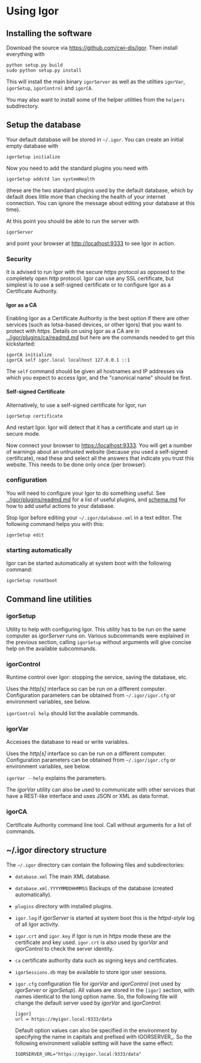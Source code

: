 # Using Igor

## Installing the software

Download the source via <https://github.com/cwi-dis/igor>. Then install everything with

```
python setup.py build
sudo python setup.py install
```

This will install the main binary `igorServer` as well as the utilties `igorVar`, `igorSetup`, `igorControl` and `igorCA`.

You may also want to install some of the helper utilities from the `helpers` subdirectory.

## Setup the database

Your default database will be stored in `~/.igor`. You can create an initial empty database with

```
igorSetup initialize
```

Now you need to add the standard plugins you need with

```
igorSetup addstd lan systemHealth
```

(these are the two standard plugins used by the default database, which by default does little more than checking the health of your internet connection. You can ignore the message about editing your database at this time).

At this point you should be able to run the server with

```
igorServer
```

and point your browser at <http://localhost:9333> to see Igor in action.

### Security

It is advised to run Igor with the secure _https_ protocol as opposed to the completely open _http_ protocol. Igor can use any SSL certificate, but simplest is to use a self-signed certificate or to configure Igor as a Certificate Authority.

#### Igor as a CA

Enabling Igor as a Certificate Authority is the best option if there are other services (such as Iotsa-based devices, or other Igors) that you want to protect with _https_. Details on using Igor as a CA are in [../igor/plugins/ca/readmd.md](../igor/plugins/ca/readme.md) but here are the commands needed to get this kickstarted:

```
igorCA initialize
igorCA self igor.local localhost 127.0.0.1 ::1
```

The `self` command should be given all hostnames and IP addresses via which you expect to access Igor, and the "canonical name" should be first.

#### Self-signed Certificate

Alternatively, to use a self-signed certificate for Igor, run

```
igorSetup certificate
```

And restart Igor. Igor will detect that it has a certificate and start up in secure mode.

Now connect your browser to <https://localhost:9333>. You will get a number of warnings about an untrusted website (because you used a self-signed certificate), read these and select all the answers that indicate you trust this website. This needs to be done only once (per browser).

### configuration

You will need to configure your Igor to do something useful. See [../igor/plugins/readmd.md](../igor/plugins/readme.md) for a list of useful plugins, and [schema.md](schema.md) for how to add useful actions to your database.

Stop Igor before editing your `~/.igor/database.xml` in a text editor. The following command helps you with this:

```
igorSetup edit
```

### starting automatically

Igor can be started automatically at system boot with the following command:

```
igorSetup runatboot
```
## Command line utilities

### igorSetup

Utility to help with configuring Igor. This utility has to be run on the same computer as _igorServer_ runs on. Various subcommands were explained in the previous section, calling `igorSetup` without arguments will give concise help on the available subcommands.

### igorControl

Runtime control over Igor: stopping the service, saving the database, etc.

Uses the _http[s]_ interface so can be run on a different computer. Configuration parameters can be obtained from `~/.igor/igor.cfg` or environment variables, see below.

`igorControl help` should list the available commands.

### igorVar

Accesses the database to read or write variables.

Uses the _http[s]_ interface so can be run on a different computer. Configuration parameters can be obtained from `~/.igor/igor.cfg` or environment variables, see below.

`igorVar --help` explains the parameters.

The _igorVar_ utility can also be used to communicate with other services that have a REST-like interface and uses JSON or XML as data format.

### igorCA

Certificate Authority command line tool. Call without arguments for a list of commands.

## ~/.igor directory structure

The `~/.igor` directory can contain the following files and subdirectories:

- `database.xml` The main XML database.
- `database.xml.YYYYMMDDHHMMSS` Backups of the database (created automatically).
- `plugins` directory with installed plugins.
- `igor.log` if _igorServer_ is started at system boot this is the _httpd-style_ log of all Igor activity.
- `igor.crt` and `igor.key` if Igor is run in _https_ mode these are the certificate and key used. `igor.crt` is also used by _igorVar_ and _igorControl_ to check the server identity.
- `ca` certificate authority data such as signing keys and certificates.
- `igorSessions.db` may be available to store igor user sessions.
- `igor.cfg` configuration file for _igorVar_ and _igorControl_ (not used by _igorServer_ or _igorSetup_). All values are stored in the `[igor]` section, with names identical to the long option name. So, the following file will change the default server used by _igorVar_ and _igorControl_:

	```
	[igor]
	url = https://myigor.local:9333/data
	```
	
	Default option values can also be specified in the environment by specifying the name in capitals and prefixed with IGORSERVER_. So the following environment valiable setting will have the same effect:
	
	```
	IGORSERVER_URL="https://myigor.local:9333/data"
	```
